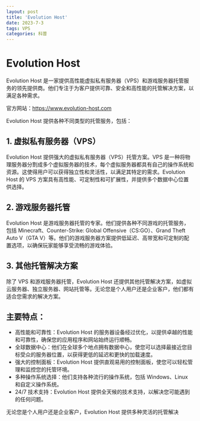 ```yaml
---
layout: post
title: 'Evolution Host'
date: 2023-7-3
tags: VPS
categories: 科普
---
```

# Evolution Host

Evolution Host 是一家提供高性能虚拟私有服务器（VPS）和游戏服务器托管服务的领先提供商。他们专注于为客户提供可靠、安全和高性能的托管解决方案，以满足各种需求。

官方网站：https://www.evolution-host.com

Evolution Host 提供各种不同类型的托管服务，包括：

## 1. 虚拟私有服务器（VPS）

Evolution Host 提供强大的虚拟私有服务器（VPS）托管方案。VPS 是一种将物理服务器分割成多个虚拟服务器的技术，每个虚拟服务器都具有自己的操作系统和资源。这使得用户可以获得独立性和灵活性，以满足其特定的需求。Evolution Host 的 VPS 方案具有高性能、可定制性和可扩展性，并提供多个数据中心位置供选择。

## 2. 游戏服务器托管

Evolution Host 是游戏服务器托管的专家。他们提供各种不同游戏的托管服务，包括 Minecraft、Counter-Strike: Global Offensive（CS:GO）、Grand Theft Auto V（GTA V）等。他们的游戏服务器方案提供低延迟、高带宽和可定制的配置选项，以确保玩家能够享受流畅的游戏体验。

## 3. 其他托管解决方案

除了 VPS 和游戏服务器托管，Evolution Host 还提供其他托管解决方案，如虚拟云服务器、独立服务器、网站托管等。无论您是个人用户还是企业客户，他们都有适合您需求的解决方案。

## 主要特点：

- 高性能和可靠性：Evolution Host 的服务器设备经过优化，以提供卓越的性能和可靠性，确保您的应用程序和网站始终运行顺畅。
- 全球数据中心：他们在全球多个地点拥有数据中心，使您可以选择最接近您目标受众的服务器位置，以获得更低的延迟和更快的加载速度。
- 强大的控制面板：Evolution Host 提供直观易用的控制面板，使您可以轻松管理和监控您的托管环境。
- 多种操作系统选择：他们支持各种流行的操作系统，包括 Windows、Linux 和自定义操作系统。
- 24/7 技术支持：Evolution Host 提供全天候的技术支持，以解决您可能遇到的任何问题。

无论您是个人用户还是企业客户，Evolution Host 提供多种灵活的托管解决